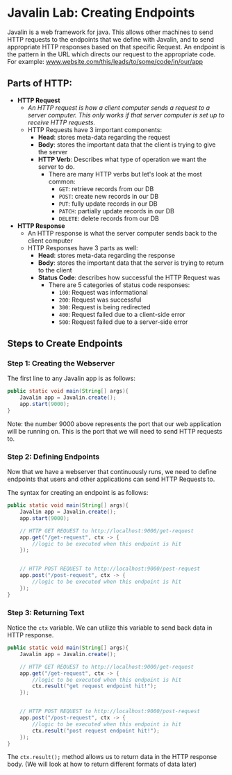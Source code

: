 # Javalin Lab: Creating Endpoints
Javalin is a web framework for java. This allows other machines to send HTTP requests to the endpoints that we define 
with Javalin, and to send appropriate HTTP responses based on that specific Request. An endpoint is the pattern in 
the URL which directs our request to the appropriate code. For example:
    www.website.com/this/leads/to/some/code/in/our/app

## Parts of HTTP:
- **HTTP Request**
    - *An HTTP request is how a client computer sends a request to a server computer. This only works if that server 
      computer is set up to receive HTTP requests.*
    - HTTP Requests have 3 important components:
        - **Head**: stores meta-data regarding the request
        - **Body**: stores the important data that the client is trying to give the server
        - **HTTP Verb**: Describes what type of operation we want the server to do.
            - There are many HTTP verbs but let's look at the most common:
                - `GET`: retrieve records from our DB
                - `POST`: create new records in our DB
                - `PUT`: fully update records in our DB
                - `PATCH`: partially update records in our DB
                - `DELETE`: delete records from our DB
- **HTTP Response**
    - An HTTP response is what the server computer sends back to the client computer
    - HTTP Responses have 3 parts as well:
        - **Head**: stores meta-data regarding the response
        - **Body**: stores the important data that the server is trying to return to the client
        - **Status Code**: describes how successful the HTTP Request was
            - There are 5 categories of status code responses:
                - `100`: Request was informational
                - `200`: Request was successful
                - `300`: Request is being redirected
                - `400`: Request failed due to a client-side error
                - `500`: Request failed due to a server-side error

## Steps to Create Endpoints

### Step 1: Creating the Webserver
The first line to any Javalin app is as follows: 
```java
public static void main(String[] args){
    Javalin app = Javalin.create();
    app.start(9000);
}
```

Note: the number 9000 above represents the port that our web application will be running on. This is the port that we will need to send HTTP requests to.


### Step 2: Defining Endpoints
Now that we have a webserver that continuously runs, we need to define endpoints that users and other applications 
can send HTTP Requests to.

The syntax for creating an endpoint is as follows:
```java
public static void main(String[] args){
    Javalin app = Javalin.create();
    app.start(9000);

    // HTTP GET REQUEST to http://localhost:9000/get-request
    app.get("/get-request", ctx -> {
        //logic to be executed when this endpoint is hit
    });


    // HTTP POST REQUEST to http://localhost:9000/post-request
    app.post("/post-request", ctx -> {
        //logic to be executed when this endpoint is hit
    });
}
```

### Step 3: Returning Text
Notice the `ctx` variable. We can utilize this variable to send back data in HTTP response.

```java
public static void main(String[] args){
    Javalin app = Javalin.create();

    // HTTP GET REQUEST to http://localhost:9000/get-request
    app.get("/get-request", ctx -> {
        //logic to be executed when this endpoint is hit
        ctx.result("get request endpoint hit!");
    });


    // HTTP POST REQUEST to http://localhost:9000/post-request
    app.post("/post-request", ctx -> {
        //logic to be executed when this endpoint is hit
        ctx.result("post request endpoint hit!");
    });
}
```

The `ctx.result();` method allows us to return data in the HTTP response body. (We will look at how to return different
formats of data later)
